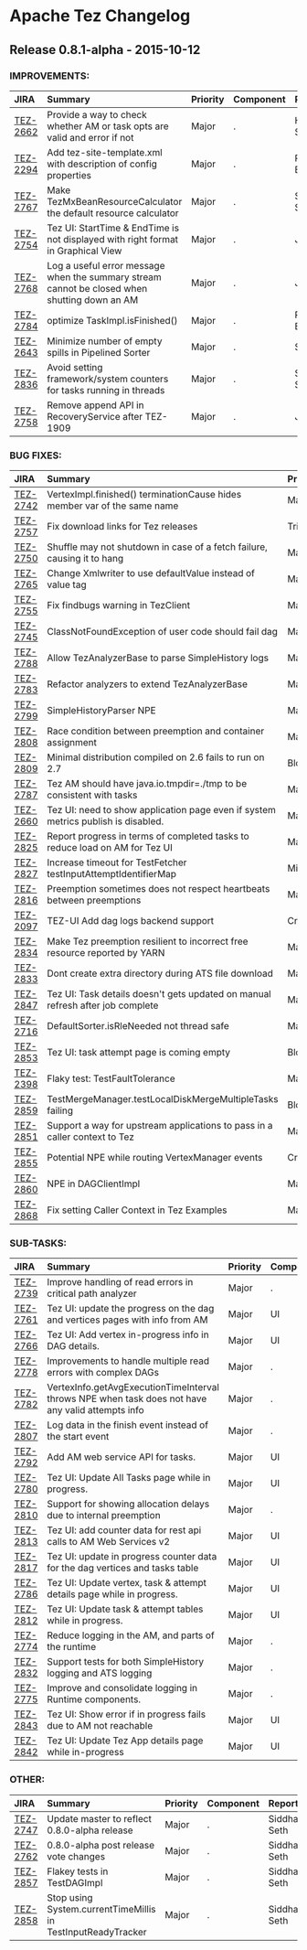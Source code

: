 
<!---
# Licensed to the Apache Software Foundation (ASF) under one
# or more contributor license agreements.  See the NOTICE file
# distributed with this work for additional information
# regarding copyright ownership.  The ASF licenses this file
# to you under the Apache License, Version 2.0 (the
# "License"); you may not use this file except in compliance
# with the License.  You may obtain a copy of the License at
#
#     http://www.apache.org/licenses/LICENSE-2.0
#
# Unless required by applicable law or agreed to in writing, software
# distributed under the License is distributed on an "AS IS" BASIS,
# WITHOUT WARRANTIES OR CONDITIONS OF ANY KIND, either express or implied.
# See the License for the specific language governing permissions and
# limitations under the License.
-->
# Apache Tez Changelog

## Release 0.8.1-alpha - 2015-10-12



### IMPROVEMENTS:

| JIRA | Summary | Priority | Component | Reporter | Contributor |
|:---- |:---- | :--- |:---- |:---- |:---- |
| [TEZ-2662](https://issues.apache.org/jira/browse/TEZ-2662) | Provide a way to check whether AM or task opts are valid and error if not |  Major | . | Hitesh Shah | Hitesh Shah |
| [TEZ-2294](https://issues.apache.org/jira/browse/TEZ-2294) | Add tez-site-template.xml with description of config properties |  Major | . | Rajesh Balamohan | Hitesh Shah |
| [TEZ-2767](https://issues.apache.org/jira/browse/TEZ-2767) | Make TezMxBeanResourceCalculator the default resource calculator |  Major | . | Siddharth Seth | Siddharth Seth |
| [TEZ-2754](https://issues.apache.org/jira/browse/TEZ-2754) | Tez UI: StartTime & EndTime is not displayed with right format in Graphical View |  Major | . | Jeff Zhang | Sreenath Somarajapuram |
| [TEZ-2768](https://issues.apache.org/jira/browse/TEZ-2768) | Log a useful error message when the summary stream cannot be closed when shutting down an AM |  Major | . | Jeff Zhang | Jeff Zhang |
| [TEZ-2784](https://issues.apache.org/jira/browse/TEZ-2784) | optimize TaskImpl.isFinished() |  Major | . | Rajesh Balamohan | Rajesh Balamohan |
| [TEZ-2643](https://issues.apache.org/jira/browse/TEZ-2643) | Minimize number of empty spills in Pipelined Sorter |  Major | . | Saikat | Saikat |
| [TEZ-2836](https://issues.apache.org/jira/browse/TEZ-2836) | Avoid setting framework/system counters for tasks running in threads |  Major | . | Siddharth Seth | Siddharth Seth |
| [TEZ-2758](https://issues.apache.org/jira/browse/TEZ-2758) | Remove append API in RecoveryService after TEZ-1909 |  Major | . | Jeff Zhang | Jeff Zhang |


### BUG FIXES:

| JIRA | Summary | Priority | Component | Reporter | Contributor |
|:---- |:---- | :--- |:---- |:---- |:---- |
| [TEZ-2742](https://issues.apache.org/jira/browse/TEZ-2742) | VertexImpl.finished() terminationCause hides member var of the same name |  Major | . | Bikas Saha | Bikas Saha |
| [TEZ-2757](https://issues.apache.org/jira/browse/TEZ-2757) | Fix download links for Tez releases |  Trivial | . | Hitesh Shah | Hitesh Shah |
| [TEZ-2750](https://issues.apache.org/jira/browse/TEZ-2750) | Shuffle may not shutdown in case of a fetch failure, causing it to hang |  Major | . | André Kelpe | Siddharth Seth |
| [TEZ-2765](https://issues.apache.org/jira/browse/TEZ-2765) | Change Xmlwriter to use defaultValue instead of value tag |  Major | . | Hitesh Shah | Hitesh Shah |
| [TEZ-2755](https://issues.apache.org/jira/browse/TEZ-2755) | Fix findbugs warning in TezClient |  Major | . | Jonathan Eagles | Jonathan Eagles |
| [TEZ-2745](https://issues.apache.org/jira/browse/TEZ-2745) | ClassNotFoundException of user code should fail dag |  Major | . | Jeff Zhang | Jeff Zhang |
| [TEZ-2788](https://issues.apache.org/jira/browse/TEZ-2788) | Allow TezAnalyzerBase to parse SimpleHistory logs |  Major | . | Bikas Saha | Bikas Saha |
| [TEZ-2783](https://issues.apache.org/jira/browse/TEZ-2783) | Refactor analyzers to extend TezAnalyzerBase |  Major | . | Rajesh Balamohan | Rajesh Balamohan |
| [TEZ-2799](https://issues.apache.org/jira/browse/TEZ-2799) | SimpleHistoryParser NPE |  Major | . | Bikas Saha | Rajesh Balamohan |
| [TEZ-2808](https://issues.apache.org/jira/browse/TEZ-2808) | Race condition between preemption and container assignment |  Major | . | Bikas Saha | Bikas Saha |
| [TEZ-2809](https://issues.apache.org/jira/browse/TEZ-2809) | Minimal distribution compiled on 2.6 fails to run on 2.7 |  Blocker | . | Jonathan Eagles | Jonathan Eagles |
| [TEZ-2787](https://issues.apache.org/jira/browse/TEZ-2787) | Tez AM should have java.io.tmpdir=./tmp to be consistent with tasks |  Major | . | Jason Lowe | Jonathan Eagles |
| [TEZ-2660](https://issues.apache.org/jira/browse/TEZ-2660) | Tez UI: need to show application page even if system metrics publish is disabled. |  Major | UI | Prakash Ramachandran | Prakash Ramachandran |
| [TEZ-2825](https://issues.apache.org/jira/browse/TEZ-2825) | Report progress in terms of completed tasks to reduce load on AM for Tez UI |  Major | . | Hitesh Shah | Hitesh Shah |
| [TEZ-2827](https://issues.apache.org/jira/browse/TEZ-2827) | Increase timeout for TestFetcher testInputAttemptIdentifierMap |  Minor | . | Rajesh Balamohan | Rajesh Balamohan |
| [TEZ-2816](https://issues.apache.org/jira/browse/TEZ-2816) | Preemption sometimes does not respect heartbeats between preemptions |  Major | . | Jeff Zhang | Bikas Saha |
| [TEZ-2097](https://issues.apache.org/jira/browse/TEZ-2097) | TEZ-UI Add dag logs backend support |  Critical | UI | Jeff Zhang | Jonathan Eagles |
| [TEZ-2834](https://issues.apache.org/jira/browse/TEZ-2834) | Make Tez preemption resilient to incorrect free resource reported by YARN |  Major | . | Rajesh Balamohan | Bikas Saha |
| [TEZ-2833](https://issues.apache.org/jira/browse/TEZ-2833) | Dont create extra directory during ATS file download |  Major | . | Bikas Saha | Rajesh Balamohan |
| [TEZ-2847](https://issues.apache.org/jira/browse/TEZ-2847) | Tez UI: Task details doesn\'t gets updated on manual refresh after job complete |  Major | . | Sreenath Somarajapuram | Sreenath Somarajapuram |
| [TEZ-2716](https://issues.apache.org/jira/browse/TEZ-2716) | DefaultSorter.isRleNeeded not thread safe |  Major | . | Siddharth Seth | Rajesh Balamohan |
| [TEZ-2853](https://issues.apache.org/jira/browse/TEZ-2853) | Tez UI: task attempt page is coming empty |  Blocker | . | Sreenath Somarajapuram | Sreenath Somarajapuram |
| [TEZ-2398](https://issues.apache.org/jira/browse/TEZ-2398) | Flaky test: TestFaultTolerance |  Major | . | Rajesh Balamohan | Bikas Saha |
| [TEZ-2859](https://issues.apache.org/jira/browse/TEZ-2859) | TestMergeManager.testLocalDiskMergeMultipleTasks failing |  Blocker | . | Hitesh Shah |  |
| [TEZ-2851](https://issues.apache.org/jira/browse/TEZ-2851) | Support a way for upstream applications to pass in a caller context to Tez |  Major | . | Hitesh Shah | Hitesh Shah |
| [TEZ-2855](https://issues.apache.org/jira/browse/TEZ-2855) | Potential NPE while routing VertexManager events |  Critical | . | Siddharth Seth | Siddharth Seth |
| [TEZ-2860](https://issues.apache.org/jira/browse/TEZ-2860) | NPE in DAGClientImpl |  Major | . | Jeff Zhang | Jeff Zhang |
| [TEZ-2868](https://issues.apache.org/jira/browse/TEZ-2868) | Fix setting Caller Context in Tez Examples |  Major | . | Hitesh Shah | Hitesh Shah |


### SUB-TASKS:

| JIRA | Summary | Priority | Component | Reporter | Contributor |
|:---- |:---- | :--- |:---- |:---- |:---- |
| [TEZ-2739](https://issues.apache.org/jira/browse/TEZ-2739) | Improve handling of read errors in critical path analyzer |  Major | . | Bikas Saha | Bikas Saha |
| [TEZ-2761](https://issues.apache.org/jira/browse/TEZ-2761) | Tez UI: update the progress on the dag and vertices pages with info from AM |  Major | UI | Prakash Ramachandran | Prakash Ramachandran |
| [TEZ-2766](https://issues.apache.org/jira/browse/TEZ-2766) | Tez UI: Add vertex in-progress info in DAG details. |  Major | UI | Sreenath Somarajapuram | Sreenath Somarajapuram |
| [TEZ-2778](https://issues.apache.org/jira/browse/TEZ-2778) | Improvements to handle multiple read errors with complex DAGs |  Major | . | Bikas Saha | Bikas Saha |
| [TEZ-2782](https://issues.apache.org/jira/browse/TEZ-2782) | VertexInfo.getAvgExecutionTimeInterval throws NPE when task does not have any valid attempts info |  Major | . | Rajesh Balamohan | Rajesh Balamohan |
| [TEZ-2807](https://issues.apache.org/jira/browse/TEZ-2807) | Log data in the finish event instead of the start event |  Major | . | Bikas Saha | Bikas Saha |
| [TEZ-2792](https://issues.apache.org/jira/browse/TEZ-2792) | Add AM web service API for tasks. |  Major | UI | Sreenath Somarajapuram | Sreenath Somarajapuram |
| [TEZ-2780](https://issues.apache.org/jira/browse/TEZ-2780) | Tez UI: Update All Tasks page while in progress. |  Major | UI | Sreenath Somarajapuram | Sreenath Somarajapuram |
| [TEZ-2810](https://issues.apache.org/jira/browse/TEZ-2810) | Support for showing allocation delays due to internal preemption |  Major | . | Bikas Saha | Bikas Saha |
| [TEZ-2813](https://issues.apache.org/jira/browse/TEZ-2813) | Tez UI: add counter data for rest api calls to AM Web Services v2 |  Major | UI | Sreenath Somarajapuram | Sreenath Somarajapuram |
| [TEZ-2817](https://issues.apache.org/jira/browse/TEZ-2817) | Tez UI: update in progress counter data for the dag vertices and tasks table |  Major | UI | Sreenath Somarajapuram | Sreenath Somarajapuram |
| [TEZ-2786](https://issues.apache.org/jira/browse/TEZ-2786) | Tez UI: Update vertex, task & attempt details page while in progress. |  Major | UI | Sreenath Somarajapuram | Sreenath Somarajapuram |
| [TEZ-2812](https://issues.apache.org/jira/browse/TEZ-2812) | Tez UI: Update task & attempt tables while in progress. |  Major | UI | Sreenath Somarajapuram | Sreenath Somarajapuram |
| [TEZ-2774](https://issues.apache.org/jira/browse/TEZ-2774) | Reduce logging in the AM, and parts of the runtime |  Major | . | Siddharth Seth | Siddharth Seth |
| [TEZ-2832](https://issues.apache.org/jira/browse/TEZ-2832) | Support tests for both SimpleHistory logging and ATS logging |  Major | . | Bikas Saha | Bikas Saha |
| [TEZ-2775](https://issues.apache.org/jira/browse/TEZ-2775) | Improve and consolidate logging in Runtime components. |  Major | . | Siddharth Seth | Siddharth Seth |
| [TEZ-2843](https://issues.apache.org/jira/browse/TEZ-2843) | Tez UI: Show error if in progress fails due to AM not reachable |  Major | UI | Prakash Ramachandran | Prakash Ramachandran |
| [TEZ-2842](https://issues.apache.org/jira/browse/TEZ-2842) | Tez UI: Update Tez App details page while in-progress |  Major | UI | Sreenath Somarajapuram | Sreenath Somarajapuram |


### OTHER:

| JIRA | Summary | Priority | Component | Reporter | Contributor |
|:---- |:---- | :--- |:---- |:---- |:---- |
| [TEZ-2747](https://issues.apache.org/jira/browse/TEZ-2747) | Update master to reflect 0.8.0-alpha release |  Major | . | Siddharth Seth | Siddharth Seth |
| [TEZ-2762](https://issues.apache.org/jira/browse/TEZ-2762) | 0.8.0-alpha post release vote changes |  Major | . | Siddharth Seth | Siddharth Seth |
| [TEZ-2857](https://issues.apache.org/jira/browse/TEZ-2857) | Flakey tests in TestDAGImpl |  Major | . | Siddharth Seth | Siddharth Seth |
| [TEZ-2858](https://issues.apache.org/jira/browse/TEZ-2858) | Stop using System.currentTimeMillis in TestInputReadyTracker |  Major | . | Siddharth Seth | Siddharth Seth |


